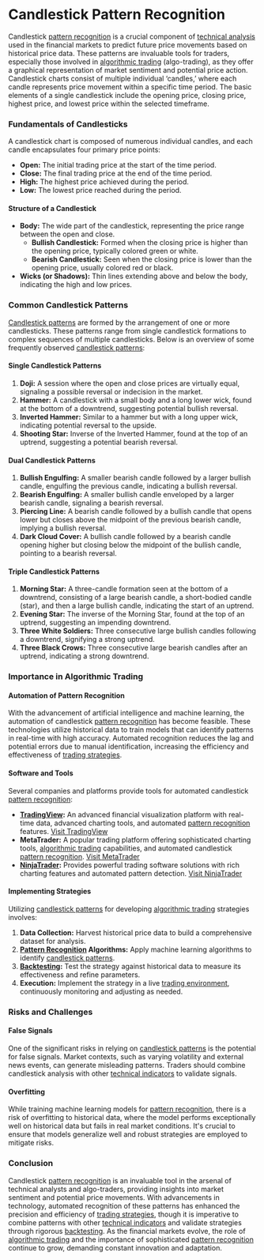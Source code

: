 # Candlestick Pattern Recognition

Candlestick [pattern recognition](../p/pattern_recognition.md) is a crucial component of [technical analysis](../t/technical_analysis.md) used in the financial markets to predict future price movements based on historical price data. These patterns are invaluable tools for traders, especially those involved in [algorithmic trading](../a/algorithmic_trading.md) (algo-trading), as they offer a graphical representation of market sentiment and potential price action. Candlestick charts consist of multiple individual ‘candles,’ where each candle represents price movement within a specific time period. The basic elements of a single candlestick include the opening price, closing price, highest price, and lowest price within the selected timeframe.

### Fundamentals of Candlesticks

A candlestick chart is composed of numerous individual candles, and each candle encapsulates four primary price points:

- **Open:** The initial trading price at the start of the time period.
- **Close:** The final trading price at the end of the time period.
- **High:** The highest price achieved during the period.
- **Low:** The lowest price reached during the period.

#### Structure of a Candlestick

- **Body:** The wide part of the candlestick, representing the price range between the open and close.
  - **Bullish Candlestick:** Formed when the closing price is higher than the opening price, typically colored green or white.
  - **Bearish Candlestick:** Seen when the closing price is lower than the opening price, usually colored red or black.
- **Wicks (or Shadows):** Thin lines extending above and below the body, indicating the high and low prices.

### Common Candlestick Patterns

[Candlestick patterns](../c/candlestick_patterns.md) are formed by the arrangement of one or more candlesticks. These patterns range from single candlestick formations to complex sequences of multiple candlesticks. Below is an overview of some frequently observed [candlestick patterns](../c/candlestick_patterns.md):

#### Single Candlestick Patterns

1. **Doji:** A session where the open and close prices are virtually equal, signaling a possible reversal or indecision in the market.
2. **Hammer:** A candlestick with a small body and a long lower wick, found at the bottom of a downtrend, suggesting potential bullish reversal.
3. **Inverted Hammer:** Similar to a hammer but with a long upper wick, indicating potential reversal to the upside.
4. **Shooting Star:** Inverse of the Inverted Hammer, found at the top of an uptrend, suggesting a potential bearish reversal.

#### Dual Candlestick Patterns

1. **Bullish Engulfing:** A smaller bearish candle followed by a larger bullish candle, engulfing the previous candle, indicating a bullish reversal.
2. **Bearish Engulfing:** A smaller bullish candle enveloped by a larger bearish candle, signaling a bearish reversal.
3. **Piercing Line:** A bearish candle followed by a bullish candle that opens lower but closes above the midpoint of the previous bearish candle, implying a bullish reversal.
4. **Dark Cloud Cover:** A bullish candle followed by a bearish candle opening higher but closing below the midpoint of the bullish candle, pointing to a bearish reversal.

#### Triple Candlestick Patterns

1. **Morning Star:** A three-candle formation seen at the bottom of a downtrend, consisting of a large bearish candle, a short-bodied candle (star), and then a large bullish candle, indicating the start of an uptrend.
2. **Evening Star:** The inverse of the Morning Star, found at the top of an uptrend, suggesting an impending downtrend.
3. **Three White Soldiers:** Three consecutive large bullish candles following a downtrend, signifying a strong uptrend.
4. **Three Black Crows:** Three consecutive large bearish candles after an uptrend, indicating a strong downtrend.

### Importance in Algorithmic Trading

#### Automation of Pattern Recognition

With the advancement of artificial intelligence and machine learning, the automation of candlestick [pattern recognition](../p/pattern_recognition.md) has become feasible. These technologies utilize historical data to train models that can identify patterns in real-time with high accuracy. Automated recognition reduces the lag and potential errors due to manual identification, increasing the efficiency and effectiveness of [trading strategies](../t/trading_strategies.md).

#### Software and Tools

Several companies and platforms provide tools for automated candlestick [pattern recognition](../p/pattern_recognition.md):

- **[TradingView](../t/tradingview.md):** An advanced financial visualization platform with real-time data, advanced charting tools, and automated [pattern recognition](../p/pattern_recognition.md) features. [Visit TradingView](https://www.tradingview.com/)
- **MetaTrader:** A popular trading platform offering sophisticated charting tools, [algorithmic trading](../a/algorithmic_trading.md) capabilities, and automated candlestick [pattern recognition](../p/pattern_recognition.md). [Visit MetaTrader](https://www.metatrader4.com/)
- **[NinjaTrader](../n/ninjatrader.md):** Provides powerful trading software solutions with rich charting features and automated pattern detection. [Visit NinjaTrader](https://ninjatrader.com/)

#### Implementing Strategies

Utilizing [candlestick patterns](../c/candlestick_patterns.md) for developing [algorithmic trading](../a/algorithmic_trading.md) strategies involves:

1. **Data Collection:** Harvest historical price data to build a comprehensive dataset for analysis.
2. **[Pattern Recognition](../p/pattern_recognition.md) Algorithms:** Apply machine learning algorithms to identify [candlestick patterns](../c/candlestick_patterns.md).
3. **[Backtesting](../b/backtesting.md):** Test the strategy against historical data to measure its effectiveness and refine parameters.
4. **Execution:** Implement the strategy in a live [trading environment](../t/trading_environment.md), continuously monitoring and adjusting as needed.

### Risks and Challenges

#### False Signals

One of the significant risks in relying on [candlestick patterns](../c/candlestick_patterns.md) is the potential for false signals. Market contexts, such as varying volatility and external news events, can generate misleading patterns. Traders should combine candlestick analysis with other [technical indicators](../t/technical_indicators.md) to validate signals.

#### Overfitting

While training machine learning models for [pattern recognition](../p/pattern_recognition.md), there is a risk of overfitting to historical data, where the model performs exceptionally well on historical data but fails in real market conditions. It's crucial to ensure that models generalize well and robust strategies are employed to mitigate risks.

### Conclusion

Candlestick [pattern recognition](../p/pattern_recognition.md) is an invaluable tool in the arsenal of technical analysts and algo-traders, providing insights into market sentiment and potential price movements. With advancements in technology, automated recognition of these patterns has enhanced the precision and efficiency of [trading strategies](../t/trading_strategies.md), though it is imperative to combine patterns with other [technical indicators](../t/technical_indicators.md) and validate strategies through rigorous [backtesting](../b/backtesting.md). As the financial markets evolve, the role of [algorithmic trading](../a/algorithmic_trading.md) and the importance of sophisticated [pattern recognition](../p/pattern_recognition.md) continue to grow, demanding constant innovation and adaptation.